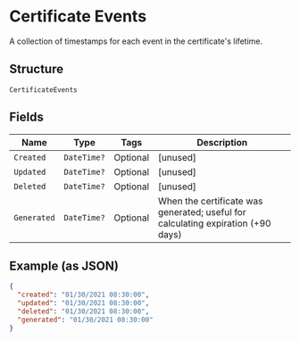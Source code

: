 
# Certificate Events

A collection of timestamps for each event in the certificate's lifetime.

## Structure

`CertificateEvents`

## Fields

| Name | Type | Tags | Description |
|  --- | --- | --- | --- |
| `Created` | `DateTime?` | Optional | [unused] |
| `Updated` | `DateTime?` | Optional | [unused] |
| `Deleted` | `DateTime?` | Optional | [unused] |
| `Generated` | `DateTime?` | Optional | When the certificate was generated; useful for calculating expiration (+90 days) |

## Example (as JSON)

```json
{
  "created": "01/30/2021 08:30:00",
  "updated": "01/30/2021 08:30:00",
  "deleted": "01/30/2021 08:30:00",
  "generated": "01/30/2021 08:30:00"
}
```

